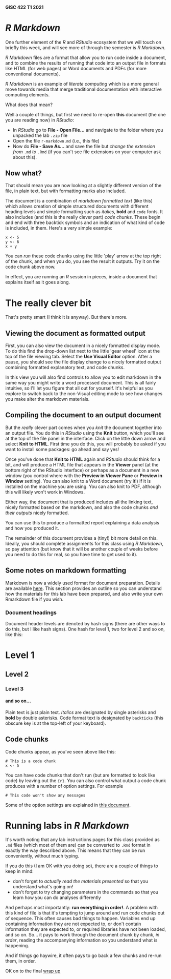 #### GISC 422 T1 2021
# _R Markdown_
One further element of the _R_ and _RStudio_ ecosystem that we will touch on briefly this week, and will see more of through the semester is _R Markdown_.

_R Markdown_ files are a format that allow you to run code inside a document, and to combine the results of running that code into an output file in formats like HTML (for web pages) or Word documents and PDFs (for more conventional documents).

_R Markdown_ is an example of *literate computing* which is a more general move towards media that merge traditional documentation with interactive computing elements.

What does that mean?

Well a couple of things, but first we need to re-open **this** document (the one you are reading now) in _RStudio_:

+ In _RStudio_ go to **File - Open File...** and navigate to the folder where you unpacked the lab `.zip` file
+ Open the file `r-markdown.md` (i.e., this file)
+ Now do **File - Save As...** and save the file but _change the extension from_ `.md` _to_ `.Rmd` (if you can't see file extensions on your computer ask about this).

## Now what?
That should mean you are now looking at a slightly different version of the file, in plain text, but with formatting marks also included.

The document is a combination of *markdown formatted text* (like this) which allows creation of simple structured documents with different heading levels and simple formatting such as *italics*, **bold** and `code` fonts. It also includes (and this is the really clever part) *code chunks*. These begin and end with three backtick symbols and an indication of what kind of code is included, in them. Here's a very simple example:

```{r}
x <- 5
y <- 6
x + y
```

You can *run* these code chunks using the little 'play' arrow at the top right of the chunk, and when you do, you see the result it outputs. Try it on the code chunk above now.

In effect, you are running an *R* session in pieces, inside a document that explains itself as it goes along.

# The really clever bit
That's pretty smart (I think it is anyway). But there's more.

## Viewing the document as formatted output
First, you can also view the document in a nicely formatted display mode. To do this find the drop-down list next to the little 'gear wheel' icon at the top of the file viewing tab. Select the **Use Visual Editor** option. After a pause, you should see the file display change to a nicely formatted output combining formatted explanatory text, and code chunks.

In this view you will also find controls to allow you to edit markdown in the same way you might write a word processed document. This is all fairly intuitive, so I'll let you figure that all out for yourself. It's helpful as you explore to switch back to the non-Visual editing mode to see how changes you make alter the markdown materials.

## Compiling the document to an output document
But the _really_ clever part comes when you *knit* the document together into an output file. You do this in *RStudio* using the **Knit** button, which you'll see at the top of the file panel in the interface. Click on the little down arrow and select **Knit to HTML**. First time you do this, you will probably be asked if you want to install some packages: go ahead and say yes!

Once you've done that **Knit to HTML** again and *RStudio* should think for a bit, and will produce a HTML file that appears in the **Viewer** panel (at the bottom right of the RStudio interface) or perhaps as a document in a new window (you control where with the **Preview in Viewer Pane** or **Preview in Window** setting). You can also knit to a Word document (try it!) if it is installed on the machine you are using. You can also knit to PDF, although this will likely won't work in Windows.

Either way, the document that is produced includes all the linking text, nicely formatted based on the markdown, and also the code chunks *and their outputs* nicely formatted.

You can use this to produce a formatted report explaining a data analysis and how you produced it.

The remainder of this document provides a (tiny!) bit more detail on this. Ideally, you should complete assignments for this class using _R Markdown_, so pay attention (but know that it will be another couple of weeks before you need to do this for real, so you have time to get used to it).

## Some notes on markdown formatting
Markdown is now a widely used format for document preparation. Details are available [here](https://daringfireball.net/projects/markdown/syntax). This section provides an outline so you can understand how the materials for this lab have been prepared, and also write your own Rmarkdown file if you wish.

### Document headings
Document header levels are denoted by hash signs (there are other ways to do this, but I like hash signs). One hash for level 1, two for level 2 and so on, like this:

# Level 1
## Level 2
### Level 3
#### and so on...

Plain text is just plain text. *Italics* are designated by single asterisks and **bold** by double asterisks. Code format text is designated by `backticks` (this obscure key is at the top-left of your keyboard).

## Code chunks
Code chunks appear, as you've seen above like this:

```{r}
# This is a code chunk
x <- 5
```

You can have code chunks that don't run (but are formatted to look like code) by leaving out the `{r}`. You can also control what output a code chunk produces with a number of option settings. For example

```{r message = FALSE}
# This code won't show any messages
```

Some of the option settings are explained in [this document](https://rmarkdown.rstudio.com/lesson-3.html).

# Running labs in _R Markdown_
It's worth noting that any lab instructions pages for this class provided as `.md` files (which most of them are) can be converted to `.Rmd` format in exactly the way described above. This means that they can be run conveniently, without much typing.

If you do this (I am OK with you doing so), there are a couple of things to keep in mind:

+ don't forget to *actually read the materials presented* so that you understand what's going on!
+ don't forget to try changing parameters in the commands so that you learn how you can do analyses differently

And perhaps most importantly: **run everything in order!**. A problem with this kind of file is that it's tempting to jump around and run code chunks out of sequence. This often causes bad things to happen. Variables end up containing information they are not expected to, or don't contain information they are expected to, or required libraries have not been loaded, and so on. So... it pays to work through the document chunk by chunk, _in order_, reading the accompanying information so you understand what is happening.

And if things go haywire, it often pays to go back a few chunks and re-run them, in order.

OK on to the final [wrap up](06-wrapping-up.md)
